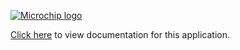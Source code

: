 [![Microchip logo](https://raw.githubusercontent.com/wiki/Microchip-MPLAB-Harmony/Microchip-MPLAB-Harmony.github.io/images/microchip_logo.png)](https://www.microchip.com)

[Click here](https://onlinedocs.microchip.com/v2/keyword-lookup?keyword=touch_apps_QT1_Xplained_Pro_Mutual_Capacitance_Examples&version=latest&redirect=true) to view documentation for this application.
